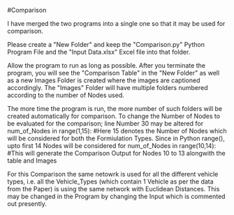 #Comparison

I have merged the two programs into a single one so that it may be used for comparison.

Please create a "New Folder" and keep the "Comparison.py" Python Program File and the "Input Data.xlsx" Excel file  into that folder.

Allow the program to run as long as possible. After you terminate the program, you will see the "Comparison Table" in the "New Folder" as well as a new Images Folder is created where the images are captioned accordingly. The "Images" Folder will have multiple folders numbered according to the number of Nodes used.

The more time the program is run, the more number of such folders will be created automatically for comparison.
To change the Number of Nodes to be evaluated for the comparison; line Number 30 may be altered
for num_of_Nodes in range(1,15):
#Here 15 denotes the Number of Nodes which will be considered for both the Formiulation Types. Since in Python range(), upto first 14 Nodes will be considered
for num_of_Nodes in range(10,14): #This will generate the Comparison Output for Nodes 10 to 13 alongwith the table and Images


For this Comparison the same netowrk is used for all the different vehicle types, i.e. all the Vehicle_Types (which contain 1 Vehicle as per the data from the Paper) is using the same network with Euclidean Distances.
This may be changed in the Program by changing the Input which is commented out presently.
